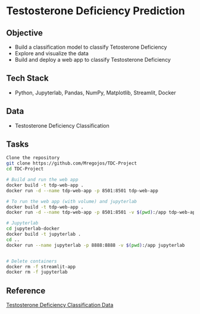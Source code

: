 # Testosterone Deficiency Prediction

## Objective
* Build a classification model to classify Tetosterone Deficiency
* Explore and visualize the data 
* Build and deploy a web app to classify Testosterone Deficiency

## Tech Stack
* Python, Jupyterlab, Pandas, NumPy, Matplotlib, Streamlit, Docker

## Data
* Testosterone Deficiency Classification

## Tasks
```sh
Clone the repository
git clone https://github.com/Mregojos/TDC-Project
cd TDC-Project

# Build and run the web app
docker build -t tdp-web-app .
docker run -d --name tdp-web-app -p 8501:8501 tdp-web-app
```

```sh
# To run the web app (with volume) and jupyterlab
docker build -t tdp-web-app .
docker run -d --name tdp-web-app -p 8501:8501 -v $(pwd):/app tdp-web-app

# Jupyterlab
cd jupyterlab-docker
docker build -t jupyterlab .
cd ..
docker run --name jupyterlab -p 8888:8888 -v $(pwd):/app jupyterlab


# Delete containers
docker rm -f streamlit-app
docker rm -f jupyterlab
```

## Reference
[Testosterone Deficiency Classification Data]()
